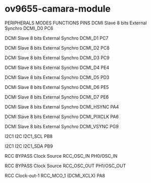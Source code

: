 # ov9655-camara-module


PERIPHERALS	                        MODES	FUNCTIONS	                                               PINS
DCMI	                        Slave 8 bits External Synchro	                                   DCMI_D0	           PC6
           
DCMI	                        Slave 8 bits External Synchro	                                   DCMI_D1	           PC7

DCMI	                        Slave 8 bits External Synchro	                                   DCMI_D2	           PC8

DCMI	                        Slave 8 bits External Synchro	                                   DCMI_D3	           PC9

DCMI	                        Slave 8 bits External Synchro	                                   DCMI_D4	           PE4

DCMI	                        Slave 8 bits External Synchro	                                   DCMI_D5	           PD3

DCMI                          Slave 8 bits External Synchro	                                   DCMI_D6	           PE5

DCMI	                        Slave 8 bits External Synchro                                    DCMI_D7	           PE6

DCMI	                        Slave 8 bits External Synchro                                    DCMI_HSYNC          PA4

DCMI	                        Slave 8 bits External Synchro	                                   DCMI_PIXCLK	       PA6

DCMI	                        Slave 8 bits External Synchro	                                   DCMI_VSYNC          PG9

I2C1	                                                                                        I2C	I2C1_SCL	       PB8

I2C1	                                                                                        I2C	I2C1_SDA	       PB9

RCC	                              BYPASS Clock Source                                         RCC_OSC_IN	      PH0/OSC_IN

RCC	                              BYPASS Clock Source	                                        RCC_OSC_OUT       PH1/OSC_OUT


RCC	                             Clock-out-1	                                                RCC_MCO_1 (DCMI_XCLX)	PA8




